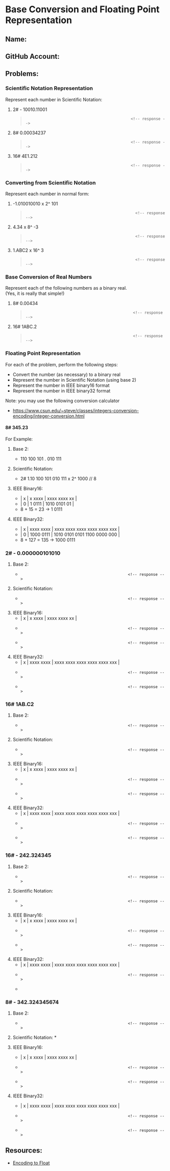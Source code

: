 # Base Conversion and Floating Point Representation

## Name:                                                 <!-- response -->
## GitHub Account:                                       <!-- response -->

## Problems:


### Scientific Notation Representation
Represent each number in Scientific Notation:
  1. 2# - 10010.11001
     >                                                   <!-- response -->

  1. 8#  0.00034237
     >                                                   <!-- response -->

  1. 16#  4E1.212
     >                                                   <!-- response -->

### Converting from Scientific Notation
Represent each number in normal form:

1. -1.010010010  x 2^ 101
   >                                                     <!-- response -->

1. 4.34 x 8^ -3
   >                                                     <!-- response -->

1. 1.ABC2 x 16^ 3
   >                                                     <!-- response -->
 

### Base Conversion of Real Numbers
Represent each of the following numbers as a binary real.  <br>
(Yes, it is really that simple!)

  1. 8# 0.00434  
     >                                                    <!-- response -->

  1. 16#  1ABC.2 
     >                                                    <!-- response -->
  

### Floating Point Representation
For each of the problem, perform the following steps:
  * Convert the number (as necessary) to a binary real
  * Represent the number in Scientific Notation (using base 2)
  * Represent the number in IEEE binary16 format
  * Represent the number in IEEE binary32 format

Note: you may use the following conversion calculator
  * https://www.csun.edu/~steve/classes/integers-conversion-encoding/integer-conversion.html


#### 8# 345.23  
For Example:

  1. Base 2: 
     * 110 100 101 . 010 111                              <!-- response --> 

  1. Scientific Notation: 
     * 2# 1.10 100 101 010 111 x 2^ 1000  // 8            <!-- response --> 

  1. IEEE Binary16: 
     * | x | x xxxx | xxxx xxxx xx |                     
     * | 0 | 1 0111 | 1010 0101 01 |                      <!-- response --> 
     * 8 + 15 = 23 -> 1 0111                              <!-- response -->

  1. IEEE Binary32:
     * | x | xxxx xxxx | xxxx xxxx xxxx xxxx xxxx xxx |
     * | 0 | 1000 0111 | 1010 0101 0101 1100 0000 000 |   <!-- response -->
     * 8 + 127 = 135 -> 1000 0111                         <!-- response -->


### 2#  - 0.000000101010  
  1. Base 2: 
     *                                                    <!-- response -->
 
  1. Scientific Notation: 
     *                                                    <!-- response -->

  1. IEEE Binary16:
     * | x | x xxxx | xxxx xxxx xx |                     
     *                                                    <!-- response -->
     *                                                    <!-- response -->

  1. IEEE Binary32:
     * | x | xxxx xxxx | xxxx xxxx xxxx xxxx xxxx xxx |
     *                                                    <!-- response -->
     *                                                    <!-- response -->

### 16#  1AB.C2 
  1. Base 2: 
     *                                                    <!-- response -->
 
  1. Scientific Notation: 
     *                                                    <!-- response -->

  1. IEEE Binary16:
     * | x | x xxxx | xxxx xxxx xx |                     
     *                                                    <!-- response -->
     *                                                    <!-- response -->

  1. IEEE Binary32:
     * | x | xxxx xxxx | xxxx xxxx xxxx xxxx xxxx xxx |
     *                                                    <!-- response -->
     *                                                    <!-- response -->


### 16#  - 242.324345
  1. Base 2: 
     *                                                    <!-- response -->
 
  1. Scientific Notation:             
     *                                                    <!-- response -->

  1. IEEE Binary16:
     * | x | x xxxx | xxxx xxxx xx |                     
     *                                                    <!-- response -->
     *                                                    <!-- response -->

  1. IEEE Binary32:
     * | x | xxxx xxxx | xxxx xxxx xxxx xxxx xxxx xxx |
     *                                                    <!-- response -->
     *

### 8#  - 342.324345674 

  1. Base 2: 
     *                                                    <!-- response -->
 
  1. Scientific Notation: 
    *                                                    <!-- response -->

  1. IEEE Binary16:
     * | x | x xxxx | xxxx xxxx xx |                     
     *                                                    <!-- response -->
     *                                                    <!-- response -->

  1. IEEE Binary32:
     * | x | xxxx xxxx | xxxx xxxx xxxx xxxx xxxx xxx |
     *                                                    <!-- response -->
     *                                                    <!-- response -->

## Resources: 
  * [Encoding to Float](encode_float.md)


